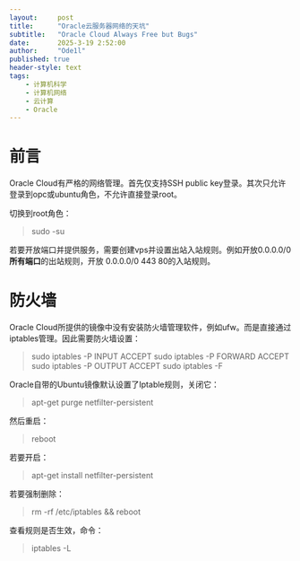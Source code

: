 ```yaml
---
layout:     post
title:      "Oracle云服务器网络的天坑"
subtitle:   "Oracle Cloud Always Free but Bugs"
date:       2025-3-19 2:52:00
author:     "Ode1l"
published: true
header-style: text
tags:
    - 计算机科学
    - 计算机网络
    - 云计算
    - Oracle
---
```


# 前言

Oracle Cloud有严格的网络管理。首先仅支持SSH public key登录。其次只允许登录到opc或ubuntu角色，不允许直接登录root。

切换到root角色：

>sudo -su
 
若要开放端口并提供服务，需要创建vps并设置出站入站规则。例如开放0.0.0.0/0 **所有端口**的出站规则，开放 0.0.0.0/0 443 80的入站规则。

# 防火墙

Oracle Cloud所提供的镜像中没有安装防火墙管理软件，例如ufw。而是直接通过iptables管理。因此需要防火墙设置：

>sudo iptables -P INPUT ACCEPT
>sudo iptables -P FORWARD ACCEPT
>sudo iptables -P OUTPUT ACCEPT
>sudo iptables -F

Oracle自带的Ubuntu镜像默认设置了Iptable规则，关闭它：

>apt-get purge netfilter-persistent

然后重启：

>reboot

若要开启：

>apt-get install netfilter-persistent

若要强制删除：

>rm -rf /etc/iptables && reboot

查看规则是否生效，命令：

>iptables -L